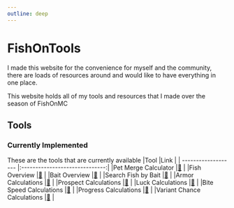 ```yaml
---
outline: deep
---
```


# FishOnTools
I made this website for the convenience for myself and the community, 
there are loads of resources around and would like to have everything in one place.

This website holds all of my tools and resources that I made over the season of FishOnMC

## Tools
### Currently Implemented
These are the tools that are currently available
|Tool                 |Link                            |
| ------------------- |:------------------------------:|
|Pet Merge Calculator |[🔗](./pet-merge-calculator.md) |
|Fish Overview        |[🔗](./search/fish-search.md)          |
|Bait Overview        |[🔗](./search/bait-search.md)          |
|Search Fish by Bait  |[🔗](./search/fish-by-bait.md)         |
|Armor Calculations   |[🔗](./character/armor.md)      |
|Prospect Calculations    |[🔗](./character/prospect.md)       |
|Luck Calculations    |[🔗](./character/luck.md)       |
|Bite Speed Calculations    |[🔗](./character/bite_speed.md)       |
|Progress Calculations    |[🔗](./character/progress.md)       |
|Variant Chance Calculations    |[🔗](./character/variant.md)       |
